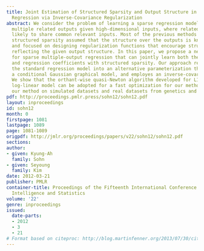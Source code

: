 ```yaml
---
title: Joint Estimation of Structured Sparsity and Output Structure in Multiple-Output
  Regression via Inverse-Covariance Regularization
abstract: We consider the problem of learning a sparse regression model for predicting
  multiple related outputs given high-dimensional inputs, where related outputs are
  likely to share common relevant inputs. Most of the previous methods for learning
  structured sparsity assumed that the structure over the outputs is known a priori,
  and focused on designing regularization functions that encourage structured sparsity
  reflecting the given output structure. In this paper, we propose a new approach
  for sparse multiple-output regression that can jointly learn both the output structure
  and regression coefficients with structured sparsity. Our approach reformulates
  the standard regression model into an alternative parameterization that leads to
  a conditional Gaussian graphical model, and employes an inverse-covariance regularization.
  We show that the orthant-wise quasi-Newton algorithm developed for L1-regularized
  log-linear model can be adopted for a fast optimization for our method. We demonstrate
  our method on simulated datasets and real datasets from genetics and finances applications.
pdf: http://proceedings.pmlr.press/sohn12/sohn12.pdf
layout: inproceedings
id: sohn12
month: 0
firstpage: 1081
lastpage: 1089
page: 1081-1089
origpdf: http://jmlr.org/proceedings/papers/v22/sohn12/sohn12.pdf
sections: 
author:
- given: Kyung-Ah
  family: Sohn
- given: Seyoung
  family: Kim
date: 2012-03-21
publisher: PMLR
container-title: Proceedings of the Fifteenth International Conference on Artificial
  Intelligence and Statistics
volume: '22'
genre: inproceedings
issued:
  date-parts:
  - 2012
  - 3
  - 21
# Format based on citeproc: http://blog.martinfenner.org/2013/07/30/citeproc-yaml-for-bibliographies/
---
```

